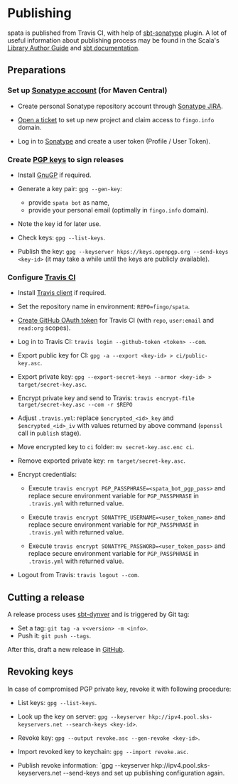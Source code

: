 Publishing
==========

spata is published from Travis CI,
with help of [sbt-sonatype](https://github.com/xerial/sbt-sonatype) plugin.
A lot of useful information about publishing process may be found in the
Scala's [Library Author Guide](https://docs.scala-lang.org/overviews/contributors/index.html#publish-a-release)
and [sbt documentation](https://www.scala-sbt.org/release/docs/Using-Sonatype.html).

Preparations
-----------------

### Set up [Sonatype account](https://central.sonatype.org/publish/publish-guide/#initial-setup) (for Maven Central)

*   Create personal Sonatype repository account through [Sonatype JIRA](https://issues.sonatype.org/secure/Signup!default.jspa).

*   [Open a ticket](https://issues.sonatype.org/secure/CreateIssue.jspa?issuetype=21&pid=10134) to set up new project
    and claim access to `fingo.info` domain.

*   Log in to [Sonatype](https://oss.sonatype.org/) and create a user token (Profile / User Token).

### Create [PGP keys](https://github.com/sbt/sbt-pgp) to sign releases

*   Install [GnuGP](https://gnupg.org/download/index.html) if required.

*   Generate a key pair: `gpg --gen-key`:
    *   provide `spata bot` as name,
    *   provide your personal email (optimally in `fingo.info` domain).

*   Note the key id for later use.

*   Check keys: `gpg --list-keys`.

*   Publish the key: `gpg --keyserver hkps://keys.openpgp.org --send-keys <key-id>`
    (it may take a while until the keys are publicly available).

### Configure [Travis CI](https://travis-ci.com/github/fingo/spata)

*   Install [Travis client](https://github.com/travis-ci/travis.rb#installation) if required.

*   Set the repository name in environment: `REPO=fingo/spata`.

*   [Create GitHub OAuth token](https://docs.github.com/en/github/authenticating-to-github/creating-a-personal-access-token)
    for Travis CI (with `repo`, `user:email` and `read:org` scopes).

*   Log in to Travis CI: `travis login --github-token <token> --com`.

*   Export public key for CI: `gpg -a --export <key-id> > ci/public-key.asc`.

*   Export private key: `gpg --export-secret-keys --armor <key-id> > target/secret-key.asc`.

*   Encrypt private key and send to Travis: `travis encrypt-file target/secret-key.asc --com -r $REPO`

*   Adjust `.travis.yml`: replace `$encrypted_<id>_key` and `$encrypted_<id>_iv` with values returned by above command
    (`openssl` call in `publish` stage).

*   Move encrypted key to `ci` folder: `mv secret-key.asc.enc ci`.

*   Remove exported private key: `rm target/secret-key.asc`.

*   Encrypt credentials:

    *   Execute `travis encrypt PGP_PASSPHRASE=<spata_bot_pgp_pass>`
        and replace secure environment variable for `PGP_PASSPHRASE` in `.travis.yml` with returned value.

    *   Execute `travis encrypt SONATYPE_USERNAME=<user_token_name>`
        and replace secure environment variable for `PGP_PASSPHRASE` in `.travis.yml` with returned value.

    *   Execute `travis encrypt SONATYPE_PASSWORD=<user_token_pass>`
        and replace secure environment variable for `PGP_PASSPHRASE` in `.travis.yml` with returned value.

*   Logout from Travis: `travis logout --com`.

Cutting a release
-----------------

A release process uses [sbt-dynver](https://github.com/dwijnand/sbt-dynver) and is triggered by Git tag:
*   Set a tag: `git tag -a v<version> -m <info>`.
*   Push it: `git push --tags`.

After this, draft a new release in [GitHub](https://github.com/fingo/spata/releases).

Revoking keys
-------------

In case of compromised PGP private key, revoke it with following procedure:

*   List keys: `gpg --list-keys`.

*   Look up the key on server: `gpg --keyserver hkp://ipv4.pool.sks-keyservers.net --search-keys <key-id>`.

*   Revoke key: `gpg --output revoke.asc --gen-revoke <key-id>`.

*   Import revoked key to keychain: `gpg --import revoke.asc`.

*   Publish revoke information: `gpg --keyserver hkp://ipv4.pool.sks-keyservers.net --send-keys <key-id>
    and set up publishing configuration again.
